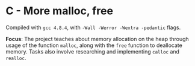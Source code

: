 # C - More malloc, free

Compiled with `gcc 4.8.4`, with `-Wall -Werror -Wextra -pedantic` flags.

**Focus**: The project teaches about memory allocation on the heap through usage of the function `malloc`, along with the `free` function to deallocate memory. Tasks also involve researching and implementing `calloc` and `realloc`.
